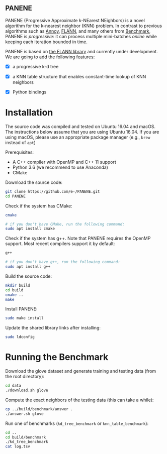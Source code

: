 PANENE
--

PANENE (Progressive Approximate k-NEarest NEighbors) is a novel algorithm for the k-nearest neighbor (KNN) problem. In contrast to previous algorithms such as [Annoy](https://github.com/spotify/annoy), [FLANN](http://www.cs.ubc.ca/research/flann/), and many others from [Benchmark](https://github.com/erikbern/ann-benchmarks#evaluated), PANENE is *progressive*: it can process multiple mini-batches *online* while keeping each iteration bounded in time.

PANENE is based on [the FLANN library](https://github.com/mariusmuja/flann) and currently under development. We are going to add the following features:

- [x] a progressive k-d tree
- [x] a KNN table structure that enables constant-time lookup of KNN neighbors
- [X] Python bindings


# Installation

The source code was compiled and tested on Ubuntu 16.04 and macOS. The instructions below assume that you are using Ubuntu 16.04. If you are using macOS, please use an appropriate package manager (e.g., `brew` instead of `apt`)

Prerequisites:
- A C++ compiler with OpenMP and C++ 11 support
- Python 3.6 (we recommend to use Anaconda)
- CMake

Download the source code:
```bash
git clone https://github.com/e-/PANENE.git
cd PANENE
```

Check if the system has CMake:
```bash
cmake

# if you don't have CMake, run the following command:
sudo apt install cmake
```

Check if the system has g++. Note that PANENE requires the OpenMP support. Most recent compilers support it by default:
```bash
g++

# if you don't have g++, run the following command:
sudo apt install g++
```

Build the source code:
```bash
mkdir build
cd build
cmake ..
make
```

Install PANENE:
```bash
sudo make install
```

Update the shared library links after installing:
```bash
sudo ldconfig
```

# Running the Benchmark

Download the glove dataset and generate training and testing data (from the root directory):
```bash
cd data
./download.sh glove
```

Compute the exact neighbors of the testing data (this can take a while):
```bash
cp ../build/benchmark/answer .
./answer.sh glove
```

Run one of benchmarks (`kd_tree_benchmark` or `knn_table_benchmark`):
```bash
cd ..
cd build/benchmark
./kd_tree_benchmark
cat log.tsv
```
